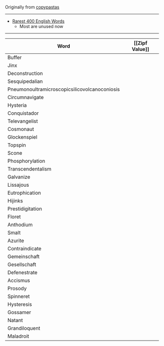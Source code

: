 Originally from [copypastas](https://docs.google.com/spreadsheets/d/1sC3sUv1awM6CHpxIfV5GmGziKJWZTI1nU8chGnLk9Fg/edit?gid=0#gid=0)

---
* [Rarest 400 English Words](https://phrontistery.info/clw.html)
	* Most are unused now
---

| Word                                          | [[Zipf Value]] |
| --------------------------------------------- | -------------- |
| Buffer                                        |                |
| Jinx                                          |                |
| Deconstruction                                |                |
| Sesquipedalian                                |                |
| Pneumonoultramicroscopicsilicovolcanoconiosis |                |
| Circumnavigate                                |                |
| Hysteria                                      |                |
| Conquistador                                  |                |
| Televangelist                                 |                |
| Cosmonaut                                     |                |
| Glockenspiel                                  |                |
| Topspin                                       |                |
| Scone                                         |                |
| Phosphorylation                               |                |
| Transcendentalism                             |                |
| Galvanize                                     |                |
| Lissajous                                     |                |
| Eutrophication                                |                |
| Hijinks                                       |                |
| Prestidigitation                              |                |
| Floret                                        |                |
| Anthodium                                     |                |
| Smalt                                         |                |
| Azurite                                       |                |
| Contraindicate                                |                |
| Gemeinschaft                                  |                |
| Gesellschaft                                  |                |
| Defenestrate                                  |                |
| Accismus                                      |                |
| Prosody                                       |                |
| Spinneret                                     |                |
| Hysteresis                                    |                |
| Gossamer                                      |                |
| Natant                                        |                |
| Grandiloquent                                 |                |
| Maladroit                                     |                |
